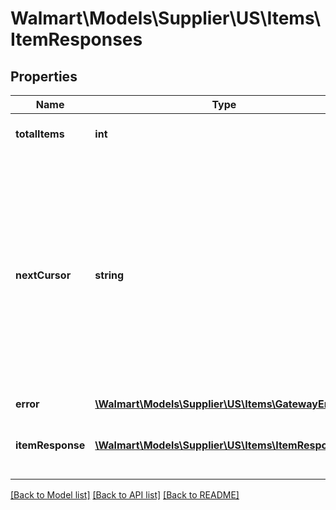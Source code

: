 # Walmart\Models\Supplier\US\Items\ItemResponses

## Properties

Name | Type | Description | Notes
------------ | ------------- | ------------- | -------------
**totalItems** | **int** | Total Items for the query | [optional]
**nextCursor** | **string** | Used for pagination when more than 200 items are retrieved. The nextCursor value of the response includes a link to another GET call which retrieves the next page of results. | [optional]
**error** | [**\Walmart\Models\Supplier\US\Items\GatewayError[]**](GatewayError.md) |  | [optional]
**itemResponse** | [**\Walmart\Models\Supplier\US\Items\ItemResponse[]**](ItemResponse.md) | Items included in the response list |


[[Back to Model list]](./) [[Back to API list]](../../../../../README.md#supported-apis) [[Back to README]](../../../../../README.md)
